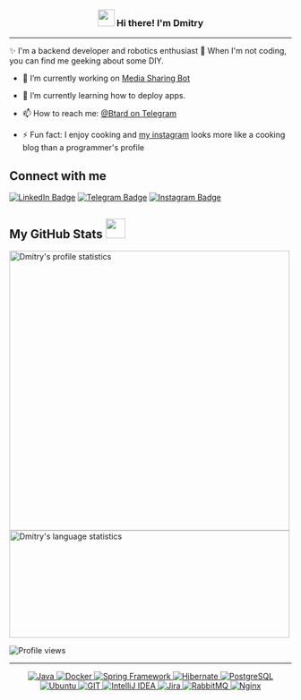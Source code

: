 <!-- Heading -->
<h3 align="center"><img src = "https://raw.githubusercontent.com/MartinHeinz/MartinHeinz/master/wave.gif" width = 30px> Hi there! I'm Dmitry</h3>


 <!-- About section -->

---
✨ I'm a backend developer and robotics enthusiast 🤖
When I'm not coding, you can find me geeking about some DIY.

- 🔭 I’m currently working on [Media Sharing Bot](https://github.com/setNewPassword/media-sharing-bot)

- 🌱 I’m currently learning how to deploy apps.

- 📫 How to reach me: [@Btard on Telegram](https://t.me/btard)

- ⚡ Fun fact: I enjoy cooking and [my instagram](https://www.instagram.com/p/CJZSvN6omxX) looks more like a cooking blog than a programmer's profile

<!-- About section: END -->


<!-- Connect section -->

<h2>Connect with me </h3>
<p>
<a href="https://www.linkedin.com/in/setnewpassword"><img src="https://img.shields.io/badge/-setNewPassword-blue?style=plastic&amp;labelColor=blue&amp;logo=LinkedIn&amp;link=https://www.linkedin.com/in/setnewpassword" alt="LinkedIn Badge"></a>
<a href="https://t.me/btard"><img src="https://img.shields.io/badge/-Dmitry%20Evtukhin-informational?style=plastic&amp;labelColor=informational&amp;logo=Telegram&amp;link=https://t.me/btard" alt="Telegram Badge"></a>
<a href="https://www.instagram.com/dee_irk"><img src="https://img.shields.io/badge/-dee_irk-informational?style=plastic&amp;labelColor=informational&amp;logo=Instagram&amp;logoColor=white&amp;link=https://www.instagram.com/dee_irk" alt="Instagram Badge"></a>
   </p>

 <!-- Connect section: END -->

  <!-- GitHub section -->

##  My GitHub Stats <img src = "https://i.pinimg.com/originals/65/c4/f4/65c4f452571be1261e9c623f7da488ac.gif" width = 35px>

 <div>
   <img src="https://github-readme-stats.anuraghazra1.vercel.app/api?username=setNewPassword&show_icons=true"  alt="Dmitry's profile statistics" width="500px"/>
<br>
  <img src="https://github-readme-stats.vercel.app/api/top-langs?username=setNewPassword&langs_count=4&show_icons=true&locale=en&layout=compact&theme=light" alt="Dmitry's language statistics" height="192px"  width="500px"/>
</div>

<!-- GitHub section: END -->

<!-- Profile Views -->

<p align="left"> <img src="https://komarev.com/ghpvc/?username=setNewPassword&label=Profile%20views&color=0e75b6&style=flat" alt="Profile views" />
</p>

---
<p align="center">
  <a href="https://www.java.com" target="_blank">
    <img src="https://img.shields.io/badge/Java-ED8B00?style=for-the-badge&logo=openjdk&logoColor=white" alt="Java">
  </a>
<a href="https://www.docker.com" target="_blank">
    <img src="https://img.shields.io/badge/Docker-%232496ED.svg?style=for-the-badge&logo=docker&logoColor=white" alt="Docker">
  </a>
<a href="https://spring.io" target="_blank">
    <img src="https://img.shields.io/badge/Spring-6DB33F?style=for-the-badge&logo=spring&logoColor=white" alt="Spring Framework">
  </a>
<a href="https://hibernate.org" target="_blank">
    <img src="https://img.shields.io/badge/Hibernate-59666C?style=for-the-badge&logo=Hibernate&logoColor=white" alt="Hibernate">
  </a>
<a href="https://www.postgresql.org" target="_blank">
    <img src="https://img.shields.io/badge/PostgreSQL-316192?style=for-the-badge&logo=postgresql&logoColor=white" alt="PostgreSQL">
  </a>
<br>
<a href="https://ubuntu.com" target="_blank">
    <img src="https://img.shields.io/badge/Ubuntu-E95420?style=for-the-badge&logo=ubuntu&logoColor=white" alt="Ubuntu">
  </a>
<a href="https://git-scm.com" target="_blank">
    <img src="https://img.shields.io/badge/GIT-E44C30?style=for-the-badge&logo=git&logoColor=white" alt="GIT">
  </a>
<a href="https://www.jetbrains.com/idea" target="_blank">
    <img src="https://img.shields.io/badge/IntelliJ_IDEA-000000.svg?style=for-the-badge&logo=intellij-idea&logoColor=white" alt="IntelliJ IDEA">
  </a>
<a href="https://www.atlassian.com/software/jira" target="_blank">
    <img src="https://img.shields.io/badge/Jira-0052CC?style=for-the-badge&logo=Jira&logoColor=white" alt="Jira">
  </a>
<a href="https://www.rabbitmq.com" target="_blank">
    <img src="https://img.shields.io/badge/Rabbitmq-FF6600?style=for-the-badge&logo=rabbitmq&logoColor=white" alt="RabbitMQ">
  </a>
<a href="https://nginx.org" target="_blank">
    <img src="https://img.shields.io/badge/nginx-%23009639.svg?style=for-the-badge&logo=nginx&logoColor=white" alt="Nginx">
  </a>

</p>